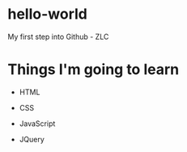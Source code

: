 # hello-world
My first step into Github - ZLC

# Things I'm going to learn
* HTML

* CSS

* JavaScript

* JQuery

  
